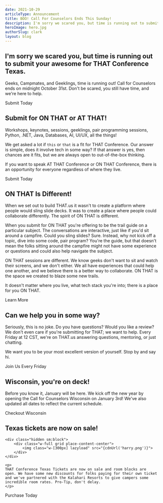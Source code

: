 ```yaml
---
date: 2021-10-29
articleType: Announcement
title: BOO! Call For Counselors Ends This Sunday!
description: I'm sorry we scared you, but time is running out to submit your awesome for THAT Conference Texas.
heroImage: hero.jpg
authorSlug: clark
layout: blog
---
```


<script>
	export let slug;
	
	import image from '$blog/image';
	import { Standard as StandardLink } from '$elements/links';


	const { cdnUrl } = image(slug);

</script>

## I'm sorry we scared you, but time is running out to submit your awesome for THAT Conference Texas.

Geeks, Campmates, and Geeklings, time is running out! Call for Counselors ends on midnight October 31st. Don't be scared, you still have time, and we're here to help.

<div class="py-10 w-full grid place-content-center">
	<StandardLink href="/call-for-counselors/">Submit Today</StandardLink>
</div>

## Submit for ON THAT or AT THAT!

Workshops, keynotes, sessions, geeklings, pair programming sessions, Python, .NET, Java, Databases, AI, UI/UX, all the things!

We get asked a lot if `this` or `that` is a fit for THAT Conference. Our answer is simple, does it involve tech in some way? If that answer is yes, then chances are it fits, but we are always open to out-of-the-box thinking.

If you want to speak AT THAT Conference or ON THAT Conference, there is an opportunity for everyone regardless of where they live.

<div class="py-10 w-full grid place-content-center">
	<StandardLink href="/call-for-counselors/">Submit Today</StandardLink>
</div>

## ON THAT Is Different!

When we set out to build THAT.us it wasn't to create a platform where people would sling slide decks. It was to create a place where people could collaborate differently. The spirit of ON THAT is different.

When you submit for ON THAT you're offering to be the trail guide on a particular subject. The conversations are interactive, just like if you'd sit around a campfire. Could you sling slides? Sure. Instead, why not kick off a topic, dive into some code, pair program? You're the guide, but that doesn't mean the folks sitting around the campfire might not have some experience or questions and could also help navigate the subject.

ON THAT sessions are different. We know geeks don't want to sit and watch their screens, and we don't either. We all have experiences that could help one another, and we believe there is a better way to collaborate. ON THAT is the space we created to blaze some new trails.

It doesn't matter where you live, what tech stack you're into; there is a place for you ON THAT.

<div class="py-10 w-full grid place-content-center">
	<StandardLink href="/blog/posts/2021-10-21-what-is-that/">Learn More</StandardLink>
</div>

## Can we help you in some way?

Seriously, this is no joke. Do you have questions? Would you like a review? We don't even care if you're submitting for THAT; we want to help. Every Friday at 12 CST, we're on THAT.us answering questions, mentoring, or just chatting.

We want you to be your most excellent version of yourself. Stop by and say hi.

<div class="py-10 w-full grid place-content-center">
	<StandardLink href="/activities/">Join Us Every Friday</StandardLink>
</div>

## Wisconsin, you're on deck!

Before you know it, January will be here. We kick off the new year by opening the Call for Counselors Wisconsin on January 3rd! We've also updated all dates to reflect the current schedule.

<div class="py-10 w-full grid place-content-center">
	<StandardLink href="/events/wi/2022">Checkout Wisconsin</StandardLink>
</div>

## Texas tickets are now on sale!

<div class="flex space-x-8 items-center">

    <div class="hidden sm:block">
    	<div class="w-full grid place-content-center">
    		<img class="w-[300px] lazyload" src="{cdnUrl('harry.png')}">
    	</div>
    </div>

    <p>
    THAT Conference Texas Tickets are now on sale and room blocks are open. We have some new discounts for folks paying for their own ticket and we've partnered with the Kalahari Resorts to give campers some incredible room rates. Pro-Tip, don't delay.
    </p>

</div>

<div class="py-10 w-full grid place-content-center">
	<StandardLink href="/events/tx/2022/tickets/">Purchase Today</StandardLink>
</div>
